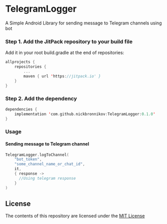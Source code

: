 # TelegramLogger
A Simple Android Library for sending message to Telegram channels using bot
### Step 1. Add the JitPack repository to your build file 
Add it in your root build.gradle at the end of repositories:
```Kotlin
allprojects {
    repositories {
        ...
        maven { url 'https://jitpack.io' }
    }
}
```

### Step 2. Add the dependency
```Kotlin
dependencies {
    implementation 'com.github.nickbronnikov:TelegramLogger:0.1.0'
}
```

### Usage
#### Sending message to Telegram channel
```kotlin
TelegramLogger.logToChannel(
    "bot_token",
    "some_channel_name_or_chat_id",
    it,
    { response ->
      //Using telegram response
    }
)
```
## License
The contents of this repository are licensed under the
[MIT License](https://github.com/nickbronnikov/TelegramLogger/blob/main/LICENSE)
